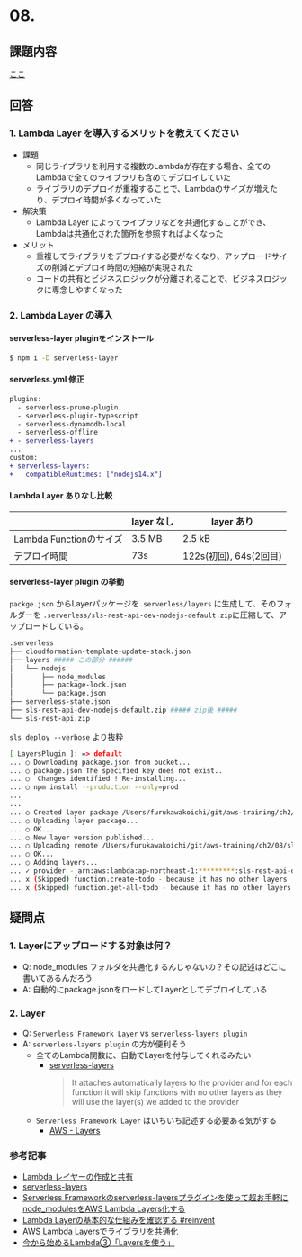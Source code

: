 # 08.
## 課題内容
[ここ](../README.md#08.)

## 回答
### 1. Lambda Layer を導入するメリットを教えてください
- 課題
  - 同じライブラリを利用する複数のLambdaが存在する場合、全てのLambdaで全てのライブラリも含めてデプロイしていた
  - ライブラリのデプロイが重複することで、Lambdaのサイズが増えたり、デプロイ時間が多くなっていた
- 解決策
  - Lambda Layer によってライブラリなどを共通化することができ、Lambdaは共通化された箇所を参照すればよくなった
- メリット
  - 重複してライブラリをデプロイする必要がなくなり、アップロードサイズの削減とデプロイ時間の短縮が実現された
  - コードの共有とビジネスロジックが分離されることで、ビジネスロジックに専念しやすくなった

### 2. Lambda Layer の導入

#### serverless-layer pluginをインストール
```sh
$ npm i -D serverless-layer
```

#### serverless.yml 修正
```diff
plugins:
  - serverless-prune-plugin
  - serverless-plugin-typescript
  - serverless-dynamodb-local
  - serverless-offline
+ - serverless-layers
...
custom:
+ serverless-layers:
+   compatibleRuntimes: ["nodejs14.x"]
```

#### Lambda Layer ありなし比較

| | layer なし | layer あり |
|-| --------- | ---------- |
|Lambda Functionのサイズ|3.5 MB|2.5 kB|
|デプロイ時間| 73s | 122s(初回), 64s(2回目) |


#### serverless-layer plugin の挙動

`packge.json` からLayerパッケージを`.serverless/layers` に生成して、そのフォルダーを `.serverless/sls-rest-api-dev-nodejs-default.zip`に圧縮して、アップロードしている。

```bash
.serverless
├── cloudformation-template-update-stack.json
├── layers ##### この部分 ######
│   └── nodejs
│       ├── node_modules
│       ├── package-lock.json
│       └── package.json
├── serverless-state.json
├── sls-rest-api-dev-nodejs-default.zip ##### zip後 #####
└── sls-rest-api.zip
```

`sls deploy --verbose` より抜粋
```bash
[ LayersPlugin ]: => default
... ○ Downloading package.json from bucket...
... ○ package.json The specified key does not exist..
... ○  Changes identified ! Re-installing...
... ○ npm install --production --only=prod
...
...
... ○ Created layer package /Users/furukawakoichi/git/aws-training/ch2/08/sls-rest-api/.serverless/sls-rest-api-dev-nodejs-default.zip (3.6 MB)
... ○ Uploading layer package...
... ○ OK...
... ○ New layer version published...
... ○ Uploading remote /Users/furukawakoichi/git/aws-training/ch2/08/sls-rest-api/package.json...
... ○ OK...
... ○ Adding layers...
... ✓ provider - arn:aws:lambda:ap-northeast-1:*********:sls-rest-api-dev-nodejs-default:2
... x (Skipped) function.create-todo - because it has no other layers
... x (Skipped) function.get-all-todo - because it has no other layers
```

## 疑問点
### 1. Layerにアップロードする対象は何？
- Q: node_modules フォルダを共通化するんじゃないの？その記述はどこに書いてあるんだろう
- A: 自動的にpackage.jsonをロードしてLayerとしてデプロイしている

### 2. Layer
- Q: `Serverless Framework Layer` vs `serverless-layers plugin`
- A: `serverless-layers plugin` の方が便利そう
  - 全てのLambda関数に、自動でLayerを付与してくれるみたい
    - [serverless-layers](https://www.npmjs.com/package/serverless-layers)
      > It attaches automatically layers to the provider and for each function it will skip functions with no other layers as they will use the layer(s) we added to the provider
  - `Serverless Framework Layer` はいちいち記述する必要ある気がする
    - [AWS - Layers](https://www.serverless.com/framework/docs/providers/aws/guide/layers)


### 参考記事
- [Lambda レイヤーの作成と共有](https://docs.aws.amazon.com/ja_jp/lambda/latest/dg/configuration-layers.html)
- [serverless-layers](https://www.npmjs.com/package/serverless-layers)
- [Serverless Frameworkのserverless-layersプラグインを使って超お手軽にnode_modulesをAWS Lambda Layers化する](https://dev.classmethod.jp/articles/serverless-framework-node-modules-to-lambda-layers/)
- [Lambda Layerの基本的な仕組みを確認する #reinvent](https://dev.classmethod.jp/articles/lambda-layer-basics-how-it-works/)
- [AWS Lambda Layersでライブラリを共通化](https://qiita.com/t_okkan/items/394a15577bd1aad46ec3)
- [今から始めるLambda③「Layersを使う」](https://zenn.dev/nekoniki/articles/6a30b75da0fac5)